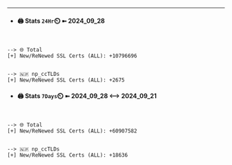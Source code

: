 

---
- #### 🖨️ **Stats** `24Hr`⏲️ ➼ 2024_09_28
```console


--> 🌐 Total
[+] New/ReNewed SSL Certs (ALL): +10796696


--> 🇳🇵 np_ccTLDs
[+] New/ReNewed SSL Certs (ALL): +2675

```

- #### 🖨️ **Stats** `7Days`⏲️ ➼ 2024_09_28 <--> 2024_09_21
```console


--> 🌐 Total
[+] New/ReNewed SSL Certs (ALL): +60907582


--> 🇳🇵 np_ccTLDs
[+] New/ReNewed SSL Certs (ALL): +18636

```


